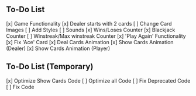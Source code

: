 ## To-Do List
 [x] Game Functionality
 [x] Dealer starts with 2 cards
 [ ] Change Card Images
 [ ] Add Styles
 [ ] Sounds
 [x] Wins/Loses Counter
 [x] Blackjack Counter
 [ ] Winstreak/Max winstreak Counter
 [x] 'Play Again' Functionality
 [x] Fix 'Ace' Card
 [x] Deal Cards Animation
 [x] Show Cards Animation (Dealer)
 [x] Show Cards Animation (Player)

 ## To-Do List (Temporary)
 [x] Optimize Show Cards Code
 [ ] Optimize all Code
 [ ] Fix Deprecated Code
 [ ] Fix Code